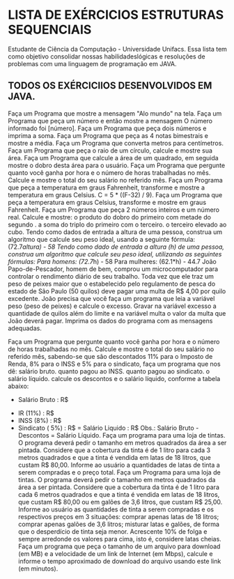 # LISTA DE EXÉRCICIOS ESTRUTURAS SEQUENCIAIS

Estudante de Ciência da Computação - Universidade Unifacs.
Essa lista tem como objetivo consolidar nossas habilidadeslógicas e resoluções de problemas com uma linguagem de programação em JAVA. 

## TODOS OS EXÉRCICIIOS DESENVOLVIDOS EM JAVA.
Faça um Programa que mostre a mensagem "Alo mundo" na tela.
Faça um Programa que peça um número e então mostre a mensagem O número informado foi [número].
Faça um Programa que peça dois números e imprima a soma.
Faça um Programa que peça as 4 notas bimestrais e mostre a média.
Faça um Programa que converta metros para centímetros.
Faça um Programa que peça o raio de um círculo, calcule e mostre sua área.
Faça um Programa que calcule a área de um quadrado, em seguida mostre o dobro desta área para o usuário.
Faça um Programa que pergunte quanto você ganha por hora e o número de horas trabalhadas no mês. Calcule e mostre o total do seu salário no referido mês.
Faça um Programa que peça a temperatura em graus Fahrenheit, transforme e mostre a temperatura em graus Celsius.
C = 5 * ((F-32) / 9).
Faça um Programa que peça a temperatura em graus Celsius, transforme e mostre em graus Fahrenheit.
Faça um Programa que peça 2 números inteiros e um número real. Calcule e mostre:
o produto do dobro do primeiro com metade do segundo .
a soma do triplo do primeiro com o terceiro.
o terceiro elevado ao cubo.
Tendo como dados de entrada a altura de uma pessoa, construa um algoritmo que calcule seu peso ideal, usando a seguinte fórmula: (72.7*altura) - 58
Tendo como dado de entrada a altura (h) de uma pessoa, construa um algoritmo que calcule seu peso ideal, utilizando as seguintes fórmulas:
Para homens: (72.7*h) - 58
Para mulheres: (62.1*h) - 44.7
João Papo-de-Pescador, homem de bem, comprou um microcomputador para controlar o rendimento diário de seu trabalho. Toda vez que ele traz um peso de peixes maior que o estabelecido pelo regulamento de pesca do estado de São Paulo (50 quilos) deve pagar uma multa de R$ 4,00 por quilo excedente. João precisa que você faça um programa que leia a variável peso (peso de peixes) e calcule o excesso. Gravar na variável excesso a quantidade de quilos além do limite e na variável multa o valor da multa que João deverá pagar. Imprima os dados do programa com as mensagens adequadas.

Faça um Programa que pergunte quanto você ganha por hora e o número de horas trabalhadas no mês. Calcule e mostre o total do seu salário no referido mês, sabendo-se que são descontados 11% para o Imposto de Renda, 8% para o INSS e 5% para o sindicato, faça um programa que nos dê:
salário bruto.
quanto pagou ao INSS.
quanto pagou ao sindicato.
o salário líquido.
calcule os descontos e o salário líquido, conforme a tabela abaixo:
+ Salário Bruto : R$
- IR (11%) : R$
- INSS (8%) : R$
- Sindicato ( 5%) : R$
= Salário Liquido : R$
Obs.: Salário Bruto - Descontos = Salário Líquido.
Faça um programa para uma loja de tintas. O programa deverá pedir o tamanho em metros quadrados da área a ser pintada. Considere que a cobertura da tinta é de 1 litro para cada 3 metros quadrados e que a tinta é vendida em latas de 18 litros, que custam R$ 80,00. Informe ao usuário a quantidades de latas de tinta a serem compradas e o preço total.
Faça um Programa para uma loja de tintas. O programa deverá pedir o tamanho em metros quadrados da área a ser pintada. Considere que a cobertura da tinta é de 1 litro para cada 6 metros quadrados e que a tinta é vendida em latas de 18 litros, que custam R$ 80,00 ou em galões de 3,6 litros, que custam R$ 25,00.
Informe ao usuário as quantidades de tinta a serem compradas e os respectivos preços em 3 situações:
comprar apenas latas de 18 litros;
comprar apenas galões de 3,6 litros;
misturar latas e galões, de forma que o desperdício de tinta seja menor. Acrescente 10% de folga e sempre arredonde os valores para cima, isto é, considere latas cheias.
Faça um programa que peça o tamanho de um arquivo para download (em MB) e a velocidade de um link de Internet (em Mbps), calcule e informe o tempo aproximado de download do arquivo usando este link (em minutos).
